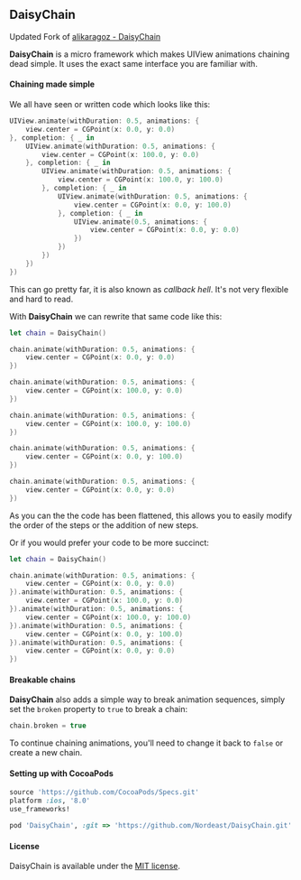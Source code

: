 DaisyChain
----------
Updated Fork of [alikaragoz - DaisyChain](https://github.com/alikaragoz/DaisyChain)

**DaisyChain** is a micro framework which makes UIView animations chaining dead simple. It uses the exact same interface you are familiar with.

#### Chaining made simple
We all have seen or written code which looks like this:

```swift
UIView.animate(withDuration: 0.5, animations: {
    view.center = CGPoint(x: 0.0, y: 0.0)
}, completion: { _ in
    UIView.animate(withDuration: 0.5, animations: {
        view.center = CGPoint(x: 100.0, y: 0.0)
    }, completion: { _ in
        UIView.animate(withDuration: 0.5, animations: {
            view.center = CGPoint(x: 100.0, y: 100.0)
        }, completion: { _ in
            UIView.animate(withDuration: 0.5, animations: {
                view.center = CGPoint(x: 0.0, y: 100.0)
            }, completion: { _ in
                UIView.animate(0.5, animations: {
                    view.center = CGPoint(x: 0.0, y: 0.0)
                })
            })
        })
    })
})
```

This can go pretty far, it is also known as *callback hell*. It's not very flexible and hard to read.

With **DaisyChain** we can rewrite that same code like this:

```swift
let chain = DaisyChain()

chain.animate(withDuration: 0.5, animations: {
    view.center = CGPoint(x: 0.0, y: 0.0)
})

chain.animate(withDuration: 0.5, animations: {
    view.center = CGPoint(x: 100.0, y: 0.0)
})

chain.animate(withDuration: 0.5, animations: {
    view.center = CGPoint(x: 100.0, y: 100.0)
})

chain.animate(withDuration: 0.5, animations: {
    view.center = CGPoint(x: 0.0, y: 100.0)
})

chain.animate(withDuration: 0.5, animations: {
    view.center = CGPoint(x: 0.0, y: 0.0)
})
```

As you can the the code has been flattened, this allows you to easily modify the order of the steps or the addition of new steps.

Or if you would prefer your code to be more succinct:

```swift
let chain = DaisyChain()

chain.animate(withDuration: 0.5, animations: {
    view.center = CGPoint(x: 0.0, y: 0.0)
}).animate(withDuration: 0.5, animations: {
    view.center = CGPoint(x: 100.0, y: 0.0)
}).animate(withDuration: 0.5, animations: {
    view.center = CGPoint(x: 100.0, y: 100.0)
}).animate(withDuration: 0.5, animations: {
    view.center = CGPoint(x: 0.0, y: 100.0)
}).animate(withDuration: 0.5, animations: {
    view.center = CGPoint(x: 0.0, y: 0.0)
})
```

#### Breakable chains

**DaisyChain** also adds a simple way to break animation sequences, simply set the `broken` property to `true` to break a chain:
```swift
chain.broken = true
```

To continue chaining animations, you'll need to change it back to `false` or create a new chain.

#### Setting up with CocoaPods

```ruby
source 'https://github.com/CocoaPods/Specs.git'
platform :ios, '8.0'
use_frameworks!

pod 'DaisyChain', :git => 'https://github.com/Nordeast/DaisyChain.git'

```

#### License

DaisyChain is available under the [MIT license](https://github.com/alikaragoz/DaisyChain/blob/master/LICENSE).
